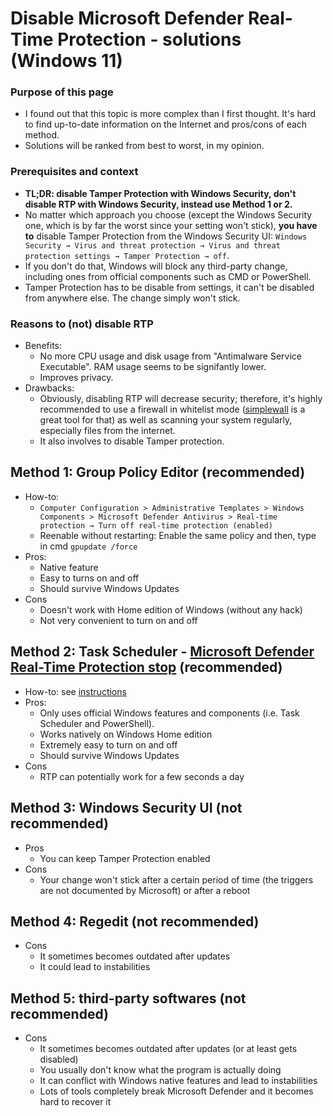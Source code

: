# Disable Microsoft Defender Real-Time Protection - solutions (Windows 11)
### Purpose of this page  
- I found out that this topic is more complex than I first thought. It's hard to find up-to-date information on the Internet and pros/cons of each method.
- Solutions will be ranked from best to worst, in my opinion.
### Prerequisites and context
- **TL;DR: disable Tamper Protection with Windows Security, don't disable RTP with Windows Security, instead use Method 1 or 2.**  
- No matter which approach you choose (except the Windows Security one, which is by far the worst since your setting won't stick), **you have to** disable Tamper Protection from the Windows Security UI: `Windows Security → Virus and threat protection → Virus and threat protection settings → Tamper Protection → off`.  
- If you don't do that, Windows will block any third-party change, including ones from official components such as CMD or PowerShell.  
- Tamper Protection has to be disable from settings, it can't be disabled from anywhere else. The change simply won't stick.

### Reasons to (not) disable RTP
- Benefits:
  - No more CPU usage and disk usage from "Antimalware Service Executable". RAM usage seems to be signifantly lower. 
  - Improves privacy.
- Drawbacks:
  - Obviously, disabling RTP will decrease security; therefore, it's highly recommended to use a firewall in whitelist mode ([simplewall](https://github.com/henrypp/simplewall/) is a great tool for that) as well as scanning your system regularly, especially files from the internet.
  - It also involves to disable Tamper protection.

## Method 1: Group Policy Editor (recommended)
- How-to: 
  - `Computer Configuration > Administrative Templates > Windows Components > Microsoft Defender Antivirus > Real-time protection → Turn off real-time protection (enabled)`
  - Reenable without restarting: Enable the same policy and then, type in cmd `gpupdate /force`
- Pros:
  - Native feature
  - Easy to turns on and off
  - Should survive Windows Updates
- Cons 
  -  Doesn't work with Home edition of Windows (without any hack)
  -  Not very convenient to turn on and off

## Method 2: Task Scheduler - [Microsoft Defender Real-Time Protection stop](https://github.com/duttyend/Microsoft-Defender-RTP-stop) (recommended)
- How-to: see [instructions](https://github.com/duttyend/Microsoft-Defender-RTP-stop#usage-guide)
- Pros: 
  - Only uses official Windows features and components (i.e. Task Scheduler and PowerShell).
  - Works natively on Windows Home edition
  - Extremely easy to turn on and off
  - Should survive Windows Updates
- Cons
  - RTP can potentially work for a few seconds a day

## Method 3: Windows Security UI (not recommended)
- Pros
  -  You can keep Tamper Protection enabled
- Cons 
  - Your change won't stick after a certain period of time (the triggers are not documented by Microsoft) or after a reboot

## Method 4: Regedit (not recommended)
- Cons
  - It sometimes becomes outdated after updates
  - It could lead to instabilities

## Method 5: third-party softwares (not recommended)
- Cons
  - It sometimes becomes outdated after updates (or at least gets disabled)
  - You usually don't know what the program is actually doing
  - It can conflict with Windows native features and lead to instabilities
  - Lots of tools completely break Microsoft Defender and it becomes hard to recover it
